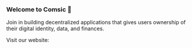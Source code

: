 ### Welcome to Comsic 👋

Join in building decentralized applications that gives users ownership of their digital identity, data, and finances.

Visit our website: 
